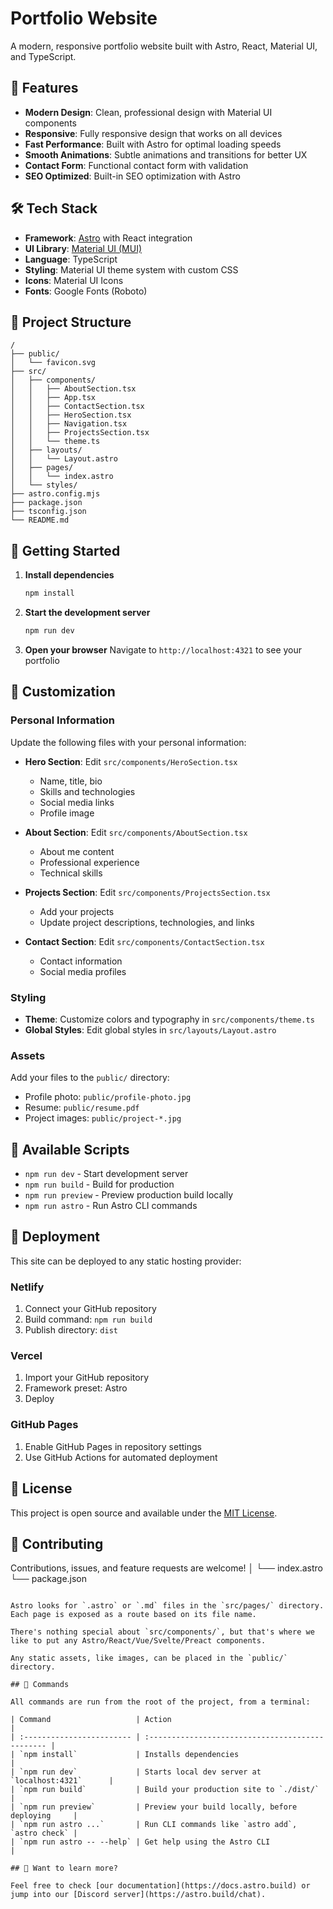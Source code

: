 # Portfolio Website

A modern, responsive portfolio website built with Astro, React, Material UI, and TypeScript.

## 🚀 Features

- **Modern Design**: Clean, professional design with Material UI components
- **Responsive**: Fully responsive design that works on all devices
- **Fast Performance**: Built with Astro for optimal loading speeds
- **Smooth Animations**: Subtle animations and transitions for better UX
- **Contact Form**: Functional contact form with validation
- **SEO Optimized**: Built-in SEO optimization with Astro

## 🛠️ Tech Stack

- **Framework**: [Astro](https://astro.build/) with React integration
- **UI Library**: [Material UI (MUI)](https://mui.com/)
- **Language**: TypeScript
- **Styling**: Material UI theme system with custom CSS
- **Icons**: Material UI Icons
- **Fonts**: Google Fonts (Roboto)

## 📁 Project Structure

```text
/
├── public/
│   └── favicon.svg
├── src/
│   ├── components/
│   │   ├── AboutSection.tsx
│   │   ├── App.tsx
│   │   ├── ContactSection.tsx
│   │   ├── HeroSection.tsx
│   │   ├── Navigation.tsx
│   │   ├── ProjectsSection.tsx
│   │   └── theme.ts
│   ├── layouts/
│   │   └── Layout.astro
│   ├── pages/
│   │   └── index.astro
│   └── styles/
├── astro.config.mjs
├── package.json
├── tsconfig.json
└── README.md
```

## 🚀 Getting Started

1. **Install dependencies**

   ```bash
   npm install
   ```

2. **Start the development server**

   ```bash
   npm run dev
   ```

3. **Open your browser**
   Navigate to `http://localhost:4321` to see your portfolio

## 🎨 Customization

### Personal Information

Update the following files with your personal information:

- **Hero Section**: Edit `src/components/HeroSection.tsx`

  - Name, title, bio
  - Skills and technologies
  - Social media links
  - Profile image

- **About Section**: Edit `src/components/AboutSection.tsx`

  - About me content
  - Professional experience
  - Technical skills

- **Projects Section**: Edit `src/components/ProjectsSection.tsx`

  - Add your projects
  - Update project descriptions, technologies, and links

- **Contact Section**: Edit `src/components/ContactSection.tsx`
  - Contact information
  - Social media profiles

### Styling

- **Theme**: Customize colors and typography in `src/components/theme.ts`
- **Global Styles**: Edit global styles in `src/layouts/Layout.astro`

### Assets

Add your files to the `public/` directory:

- Profile photo: `public/profile-photo.jpg`
- Resume: `public/resume.pdf`
- Project images: `public/project-*.jpg`

## 📝 Available Scripts

- `npm run dev` - Start development server
- `npm run build` - Build for production
- `npm run preview` - Preview production build locally
- `npm run astro` - Run Astro CLI commands

## 🚀 Deployment

This site can be deployed to any static hosting provider:

### Netlify

1. Connect your GitHub repository
2. Build command: `npm run build`
3. Publish directory: `dist`

### Vercel

1. Import your GitHub repository
2. Framework preset: Astro
3. Deploy

### GitHub Pages

1. Enable GitHub Pages in repository settings
2. Use GitHub Actions for automated deployment

## 📄 License

This project is open source and available under the [MIT License](LICENSE).

## 🤝 Contributing

Contributions, issues, and feature requests are welcome!
│ └── index.astro
└── package.json

```

Astro looks for `.astro` or `.md` files in the `src/pages/` directory. Each page is exposed as a route based on its file name.

There's nothing special about `src/components/`, but that's where we like to put any Astro/React/Vue/Svelte/Preact components.

Any static assets, like images, can be placed in the `public/` directory.

## 🧞 Commands

All commands are run from the root of the project, from a terminal:

| Command                   | Action                                           |
| :------------------------ | :----------------------------------------------- |
| `npm install`             | Installs dependencies                            |
| `npm run dev`             | Starts local dev server at `localhost:4321`      |
| `npm run build`           | Build your production site to `./dist/`          |
| `npm run preview`         | Preview your build locally, before deploying     |
| `npm run astro ...`       | Run CLI commands like `astro add`, `astro check` |
| `npm run astro -- --help` | Get help using the Astro CLI                     |

## 👀 Want to learn more?

Feel free to check [our documentation](https://docs.astro.build) or jump into our [Discord server](https://astro.build/chat).
```
